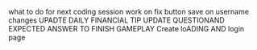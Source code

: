 what to do for next  coding session 
work on fix button save on username changes
UPADTE DAILY FINANCIAL TIP
UPDATE QUESTIONAND EXPECTED ANSWER  TO FINISH GAMEPLAY 
Create loADING AND login page 
